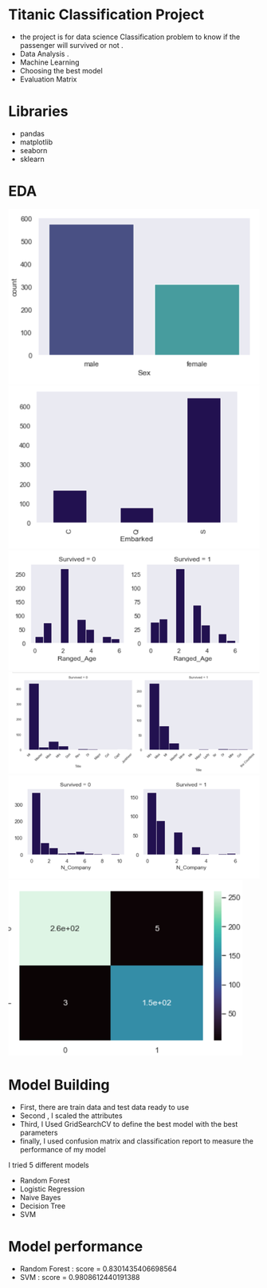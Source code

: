 # Titanic Classification Project
* the project is for data science Classification problem to know if the passenger will survived or not .
* Data Analysis .
* Machine Learning 
* Choosing the best model 
* Evaluation Matrix

# Libraries
* pandas  
* matplotlib 
* seaborn 
* sklearn

# EDA
![](https://github.com/AhmedKKhalid/Titanic/blob/main/ScreenShots/1.PNG) ![](https://github.com/AhmedKKhalid/Titanic/blob/main/ScreenShots/2.PNG)
![](https://github.com/AhmedKKhalid/Titanic/blob/main/ScreenShots/3.PNG) ![](https://github.com/AhmedKKhalid/Titanic/blob/main/ScreenShots/4.PNG)
![](https://github.com/AhmedKKhalid/Titanic/blob/main/ScreenShots/5.PNG) ![](https://github.com/AhmedKKhalid/Titanic/blob/main/ScreenShots/6.PNG)

# Model Building
* First, there are train data and test data ready to use 
* Second , I scaled the attributes 
* Third, I Used GridSearchCV to define the best model with the best parameters 
* finally, I used confusion matrix and classification report to measure the performance of my model

I tried 5 different models 
 * Random Forest 
 * Logistic Regression
 * Naive Bayes
 * Decision Tree 
 * SVM

# Model performance 
 * Random Forest : score = 0.8301435406698564 
 * SVM : score = 0.9808612440191388
 

